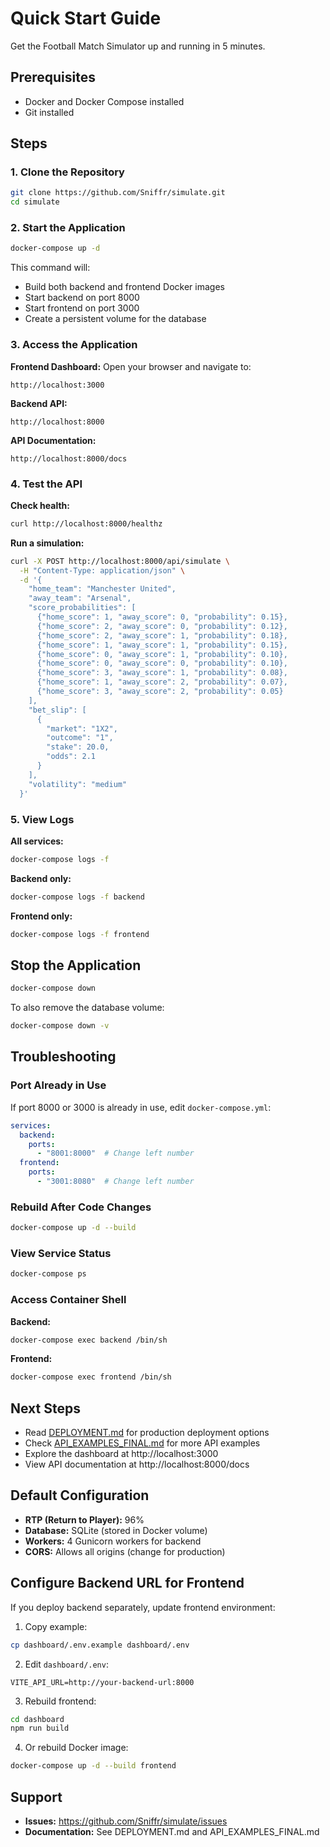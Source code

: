 # Quick Start Guide

Get the Football Match Simulator up and running in 5 minutes.

## Prerequisites

- Docker and Docker Compose installed
- Git installed

## Steps

### 1. Clone the Repository
```bash
git clone https://github.com/Sniffr/simulate.git
cd simulate
```

### 2. Start the Application
```bash
docker-compose up -d
```

This command will:
- Build both backend and frontend Docker images
- Start backend on port 8000
- Start frontend on port 3000
- Create a persistent volume for the database

### 3. Access the Application

**Frontend Dashboard:**
Open your browser and navigate to:
```
http://localhost:3000
```

**Backend API:**
```
http://localhost:8000
```

**API Documentation:**
```
http://localhost:8000/docs
```

### 4. Test the API

**Check health:**
```bash
curl http://localhost:8000/healthz
```

**Run a simulation:**
```bash
curl -X POST http://localhost:8000/api/simulate \
  -H "Content-Type: application/json" \
  -d '{
    "home_team": "Manchester United",
    "away_team": "Arsenal",
    "score_probabilities": [
      {"home_score": 1, "away_score": 0, "probability": 0.15},
      {"home_score": 2, "away_score": 0, "probability": 0.12},
      {"home_score": 2, "away_score": 1, "probability": 0.18},
      {"home_score": 1, "away_score": 1, "probability": 0.15},
      {"home_score": 0, "away_score": 1, "probability": 0.10},
      {"home_score": 0, "away_score": 0, "probability": 0.10},
      {"home_score": 3, "away_score": 1, "probability": 0.08},
      {"home_score": 1, "away_score": 2, "probability": 0.07},
      {"home_score": 3, "away_score": 2, "probability": 0.05}
    ],
    "bet_slip": [
      {
        "market": "1X2",
        "outcome": "1",
        "stake": 20.0,
        "odds": 2.1
      }
    ],
    "volatility": "medium"
  }'
```

### 5. View Logs

**All services:**
```bash
docker-compose logs -f
```

**Backend only:**
```bash
docker-compose logs -f backend
```

**Frontend only:**
```bash
docker-compose logs -f frontend
```

## Stop the Application

```bash
docker-compose down
```

To also remove the database volume:
```bash
docker-compose down -v
```

## Troubleshooting

### Port Already in Use

If port 8000 or 3000 is already in use, edit `docker-compose.yml`:

```yaml
services:
  backend:
    ports:
      - "8001:8000"  # Change left number
  frontend:
    ports:
      - "3001:8080"  # Change left number
```

### Rebuild After Code Changes

```bash
docker-compose up -d --build
```

### View Service Status

```bash
docker-compose ps
```

### Access Container Shell

**Backend:**
```bash
docker-compose exec backend /bin/sh
```

**Frontend:**
```bash
docker-compose exec frontend /bin/sh
```

## Next Steps

- Read [DEPLOYMENT.md](DEPLOYMENT.md) for production deployment options
- Check [API_EXAMPLES_FINAL.md](API_EXAMPLES_FINAL.md) for more API examples
- Explore the dashboard at http://localhost:3000
- View API documentation at http://localhost:8000/docs

## Default Configuration

- **RTP (Return to Player):** 96%
- **Database:** SQLite (stored in Docker volume)
- **Workers:** 4 Gunicorn workers for backend
- **CORS:** Allows all origins (change for production)

## Configure Backend URL for Frontend

If you deploy backend separately, update frontend environment:

1. Copy example:
```bash
cp dashboard/.env.example dashboard/.env
```

2. Edit `dashboard/.env`:
```env
VITE_API_URL=http://your-backend-url:8000
```

3. Rebuild frontend:
```bash
cd dashboard
npm run build
```

4. Or rebuild Docker image:
```bash
docker-compose up -d --build frontend
```

## Support

- **Issues:** https://github.com/Sniffr/simulate/issues
- **Documentation:** See DEPLOYMENT.md and API_EXAMPLES_FINAL.md

